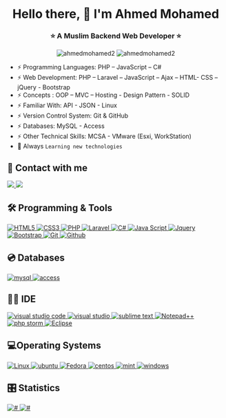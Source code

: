 <h1 align="center">Hello there, 👋 I'm Ahmed Mohamed</h1>
<h3 align="center">⭐️ A Muslim Backend Web Developer ⭐️</h3>

<p align="center"> 
  <img src="https://komarev.com/ghpvc/?username=ahmedmohamed2&label=Profile%20views&color=0e75b6&style=flat" alt="ahmedmohamed2" />
  <img src="https://img.shields.io/github/followers/ahmedmohamed2?label=Followers" alt="ahmedmohamed2" />
</p>


- ⚡ Programming Languages: PHP – JavaScript – C#
- ⚡ Web Development: PHP – Laravel – JavaScript – Ajax – HTML- CSS – jQuery - Bootstrap
- ⚡ Concepts : OOP – MVC – Hosting - Design Pattern - SOLID
- ⚡ Familiar With: API - JSON - Linux
- ⚡ Version Control System: Git & GitHub
- ⚡ Databases: MySQL - Access
- ⚡ Other Technical Skills: MCSA - VMware (Esxi, WorkStation)
- 🌱 Always `Learning new technologies`

## 📩 Contact with me
<p align="left">
  <a href="mailto:ahmedmohamed1357911@gmail.com" tagret="_blank" title="Gmail">
      <img src="https://img.shields.io/badge/Gmail-D14836?style=for-the-badge&logo=gmail&logoColor=white"/>
  </a>  
  <a href="https://www.linkedin.com/in/ahmed-mohamed77/" tagret="_blank" title="LinkedIn">
    <img src="https://img.shields.io/badge/linkedin-%230077B5.svg?style=for-the-badge&logo=linkedin&logoColor=white"/>
  </a>  
</p>

## 🛠 Programming & Tools
<p align="left">
  <a href="https://developer.mozilla.org/en-US/docs/Web/HTML" target="_blank" title="HTML5">
    <img src="https://img.shields.io/badge/HTML5-E34F26?style=for-the-badge&logo=html5&logoColor=white" alt="HTML5">
  </a>
  <a href="https://developer.mozilla.org/en-US/docs/Web/CSS" target="_blank" title="CSS3">
    <img src="https://img.shields.io/badge/CSS3-1572B6?style=for-the-badge&logo=css3&logoColor=white" alt="CSS3">
  </a>
  <a href="https://www.php.net/" target="_blank" title="PHP">
    <img src="https://img.shields.io/badge/PHP-777BB4?style=for-the-badge&logo=php&logoColor=white" alt="PHP">
  </a>
  <a href="https://laravel.com/" target="_blank" title="Laravel">
    <img src="https://img.shields.io/badge/Laravel-FF2D20?style=for-the-badge&logo=laravel&logoColor=white" alt="Laravel">
  </a>
  <a href="https://learn.microsoft.com/en-us/dotnet/csharp/" target="_blank" title="C#">
    <img src="https://img.shields.io/badge/C%23-239120?style=for-the-badge&logo=c-sharp&logoColor=white" alt="C#">
  </a> 
  <a href="https://developer.mozilla.org/en-US/docs/Web/JavaScript" target="_blank" title="Java Script">
    <img src="https://img.shields.io/badge/JavaScript-F7DF1E?style=for-the-badge&logo=javascript&logoColor=black" alt="Java Script">
  </a>
  <a href="https://jquery.com/" target="_blank" title="Jquery">
    <img src="https://img.shields.io/badge/jQuery-0769AD?style=for-the-badge&logo=jquery&logoColor=white" alt="Jquery">
  </a>
  <a href="https://getbootstrap.com" target="_blank" title="Bootstrap">
    <img src="https://img.shields.io/badge/Bootstrap-563D7C?style=for-the-badge&logo=bootstrap&logoColor=white" alt="Bootstrap">
  </a>
  <a href="https://git-scm.com/" target="_blank" title="Git">
    <img src="https://img.shields.io/badge/git-%23F05033.svg?style=for-the-badge&logo=git&logoColor=white" alt="Git">
  </a>
   <a href="https://github.com/" target="_blank" title="Github">
    <img src="https://img.shields.io/badge/GitHub-100000?style=for-the-badge&logo=github&logoColor=white" alt="Github">
  </a>
</p>

## 💿 Databases

<p>
   <a href="https://www.mysql.com/" target="_blank" title="mysql">
    <img src="https://img.shields.io/badge/MySQL-00000F?style=for-the-badge&logo=mysql&logoColor=white" alt="mysql">
  </a> 
   <a href="https://www.microsoft.com/en-us/microsoft-365/access" target="_blank" title="access">
    <img src="https://img.shields.io/badge/Microsoft_Access-A4373A?style=for-the-badge&logo=microsoft-access&logoColor=white" alt="access">
  </a>  
</p>

## 👩‍💻 IDE
<p>
   <a href="https://code.visualstudio.com/" target="_blank" title="visual studio code">
    <img src="https://img.shields.io/badge/Visual_Studio_Code-0078D4?style=for-the-badge&logo=visual%20studio%20code&logoColor=white" alt="visual studio code">
  </a>
   <a href="https://visualstudio.microsoft.com/" target="_blank" title="visual studio">
    <img src="https://img.shields.io/badge/Visual_Studio-5C2D91?style=for-the-badge&logo=visual%20studio&logoColor=white" alt="visual studio">
  </a>
   <a href="https://www.sublimetext.com/" target="_blank" title="sublime text">
    <img src="https://img.shields.io/badge/sublime_text-%23575757.svg?&style=for-the-badge&logo=sublime-text&logoColor=important" alt="sublime text">
  </a>  
   <a href="https://notepad-plus-plus.org/" target="_blank" title="Notepad++">
    <img src="https://img.shields.io/badge/Notepad++-90E59A.svg?style=for-the-badge&logo=notepad%2B%2B&logoColor=black" alt="Notepad++">
  </a>
   <a href="https://www.jetbrains.com/phpstorm/" target="_blank" title="php storm">
    <img src="http://img.shields.io/badge/-PHPStorm-181717?style=for-the-badge&logo=phpstorm&logoColor=white" alt="php storm">
  </a>

   <a href="https://www.eclipse.org/" target="_blank" title="Eclipse">
    <img src="https://img.shields.io/badge/Eclipse-2C2255?style=for-the-badge&logo=eclipse&logoColor=white" alt="Eclipse">
  </a>  
</p>

## 💻Operating Systems
<p>
  <a href="https://ubuntu.com/" target="_blank" title="Linux">
    <img src="https://img.shields.io/badge/Linux-FCC624?style=for-the-badge&logo=linux&logoColor=black" alt="Linux">
  </a> 
   <a href="https://ubuntu.com/" target="_blank" title="Linux">
    <img src="https://img.shields.io/badge/Ubuntu-E95420?style=for-the-badge&logo=ubuntu&logoColor=white" alt="ubuntu">
  </a>
   <a href="https://fedoraproject.org/" target="_blank" title="Fedora">
    <img src="https://img.shields.io/badge/Fedora-294172?style=for-the-badge&logo=fedora&logoColor=white" alt="Fedora">
  </a>
   <a href="https://www.centos.org/" target="_blank" title="centos">
    <img src="https://img.shields.io/badge/Cent%20OS-262577?style=for-the-badge&logo=CentOS&logoColor=white" alt="centos">
  </a>  
   <a href="https://linuxmint.com/" target="_blank" title="mint">
    <img src="https://img.shields.io/badge/Linux_Mint-87CF3E?style=for-the-badge&logo=linux-mint&logoColor=white" alt="mint">
  </a>
   <a href="https://www.microsoft.com/en-us/windows?r=1" target="_blank" title="windows">
    <img src="https://img.shields.io/badge/Windows-0078D6?style=for-the-badge&logo=windows&logoColor=white" alt="windows">
  </a>   
</p>

## 🎛 Statistics
<p>
  <a href="#" target="_blank" title="#">
    <img src="https://github-readme-stats.vercel.app/api?username=ahmedmohamed2&theme=blue-green" alt="#">
  </a>   

  <a href="#" target="_blank" title="#">
    <img src="https://github-readme-stats.vercel.app/api/top-langs/?username=ahmedmohamed2&theme=blue-green" alt="#">
  </a>
</p>
